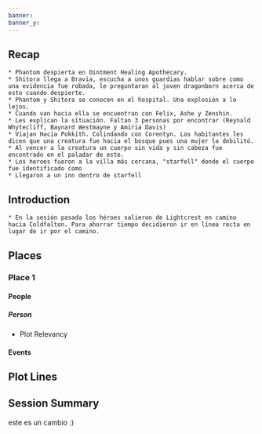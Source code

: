 ```yaml
---
banner: 
banner_y:
---
```

## Recap

```ad-ad-qr
* Phantom despierta en Ointment Healing Apothecary. 
* Shitora llega a Bravia, escucha a unos guardias hablar sobre como una evidencia fue robada, le preguntaran al joven dragonborn acerca de esto cuando despierte.
* Phantom y Shitora se conocen en el hospital. Una explosión a lo lejos.
* Cuando van hacia ella se encuentran con Felix, Ashe y Zenshin. 
* Les explican la situación. Faltan 3 personas por encontrar (Reynald Whytecliff, Baynard Westmayne y Amiria Davis)
* Viajan Hacia Pokkith. Colindando con Corentyn. Los habitantes les dicen que una creatura fue hacia el bosque pues una mujer la debilitó.   
* Al vencer a la creatura un cuerpo sin vida y sin cabeza fue encontrado en el paladar de este.
* Los heroes fueron a la villa más cercana, "starfell" donde el cuerpo fue identificado como 
* Llegaron a un inn dentro de starfell
```

## Introduction


```ad-go
* En la sesión pasada los héroes salieron de Lightcrest en camino hacia Coldfalton. Para ahorrar tiempo decidieron ir en línea recta en lugar de ir por el camino. 
```

## Places

### Place 1
#### People 
##### Person
 * Plot Relevancy
#### Events




## Plot Lines


## Session Summary

este es un cambio :)